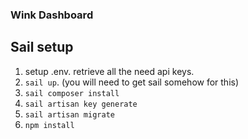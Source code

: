 ### Wink Dashboard 

## Sail setup 
1. setup .env. retrieve all the need api keys.  
2. `sail up`. (you will need to get sail somehow for this)
3. `sail composer install `
4. `sail artisan key generate`
5. `sail artisan migrate`
5. `npm install `

